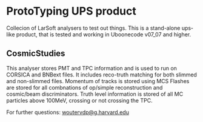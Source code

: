 # ProtoTyping UPS product
Collecion of LarSoft analysers to test out things. This is a stand-alone ups-like product, that is tested and working in Uboonecode v07_07 and higher.

## CosmicStudies
This analyser stores PMT and TPC information and is used to run on CORSICA and BNBext files.
It includes reco-truth matching for both slimmed and non-slimmed files.
Momentum of tracks is stored using MCS
Flashes are stored for all combnations of op/simple reconstruction and cosmic/beam discriminators.
Truth level information is stored of all MC particles above 100MeV, crossing or not crossing the TPC.

For further questions:
woutervdp@g.harvard.edu
